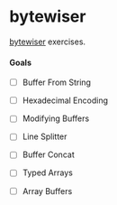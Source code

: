 # bytewiser

[bytewiser](https://github.com/maxogden/bytewiser) exercises.

#### Goals
- [ ] Buffer From String  
- [ ] Hexadecimal Encoding  
- [ ] Modifying Buffers  
- [ ] Line Splitter  
- [ ] Buffer Concat  
- [ ] Typed Arrays  
- [ ] Array Buffers  

